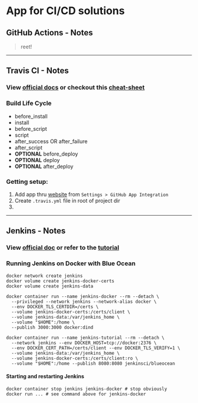 # App for CI/CD solutions

## GitHub Actions - Notes

> reet!

---

## Travis CI - Notes

### View [official docs][travis-docs] or checkout this [cheat-sheet][travis-cheat]

### Build Life Cycle

- before_install
- install
- before_script
- script
- after_success OR after_failure
- after_script
- **OPTIONAL** before_deploy
- **OPTIONAL** deploy
- **OPTIONAL** after_deploy

### Getting setup:

1. Add app thru [website][travis] from `Settings > GitHub App Integration`
2. Create `.travis.yml` file in root of project dir
3.

<!-- Travis CI Links -->

[travis]: https://travis-ci.com
[travis-docs]: https://docs.travis-ci.com
[travis-cheat]: https://devhints.io/travis

---

## Jenkins - Notes

### View [official doc][jdocs] or refer to the [tutorial][jtut]

### Running Jenkins on Docker with Blue Ocean

```
docker network create jenkins
docker volume create jenkins-docker-certs
docker volume create jenkins-data
```

```
docker container run --name jenkins-docker --rm --detach \
  --privileged --network jenkins --network-alias docker \
  --env DOCKER_TLS_CERTDIR=/certs \
  --volume jenkins-docker-certs:/certs/client \
  --volume jenkins-data:/var/jenkins_home \
  --volume "$HOME":/home \
  --publish 3000:3000 docker:dind
```

```
docker container run --name jenkins-tutorial --rm --detach \
  --network jenkins --env DOCKER_HOST=tcp://docker:2376 \
  --env DOCKER_CERT_PATH=/certs/client --env DOCKER_TLS_VERIFY=1 \
  --volume jenkins-data:/var/jenkins_home \
  --volume jenkins-docker-certs:/certs/client:ro \
  --volume "$HOME":/home --publish 8080:8080 jenkinsci/blueocean
```

#### Starting and restarting Jenkins

```
docker container stop jenkins jenkins-docker # stop obviously
docker run ... # see command above for jenkins-docker
```

<!-- Jenkins Links -->

[jenkins]: https://jenkins.io
[jdocs]: https://jenkins.io/doc/
[jtut]: https://jenkins.io/doc/tutorials/build-a-node-js-and-react-app-with-npm/
